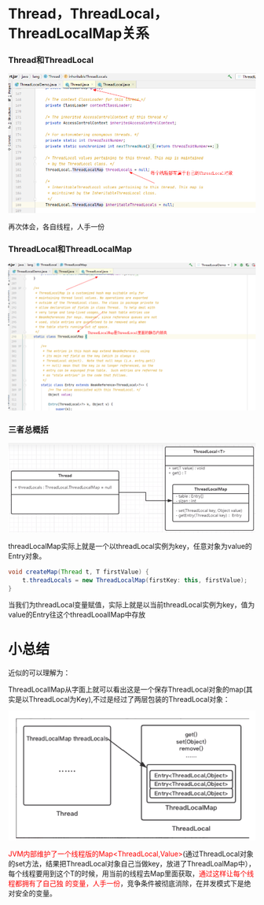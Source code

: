 # Thread，ThreadLocal，ThreadLocalMap关系

### Thread和ThreadLocal

![image-20230719215848019](images/3.ThreadLocal对象.png)

再次体会，各自线程，人手一份

### ThreadLocal和ThreadLocalMap

![image-20230719220159536](images/4.ThreadLocalMap是ThreadLocal的静态内部类.png)

### 三者总概括

![image-20230719220455818](images/5.三者关系.png)

threadLocalMap实际上就是一个以threadLocal实例为key，任意对象为value的Entry对象。

```java
void createMap(Thread t, T firstValue) {
	t.threadLocals = new ThreadLocalMap(firstKey: this, firstValue);
}
```

当我们为threadLocal变量赋值，实际上就是以当前threadLocal实例为key，值为value的Entry往这个threadLooallMap中存放

# 小总结

近似的可以理解为：

ThreadLocallMap从字面上就可以看出这是一个保存ThreadLocal对象的map(其实是以ThreadLocal为Key),不过是经过了两层包装的ThreadLocal对象：

![image-20230719223000651](images/6.Thread详解.png)

<font color = 'red'>JVM内部维护了一个线程版的Map<ThreadLocal,Value></font>(通过ThreadLocal对象的set方法，结果把ThreadLocal对象自己当做key，放进了ThreadLoalMap中），每个线程要用到这个T的时候，用当前的线程去Map里面获取，<font color = 'red'>通过这样让每个线程都拥有了自己独
的变量，人手一份</font>，竞争条件被彻底消除，在并发模式下是绝对安全的变量。













